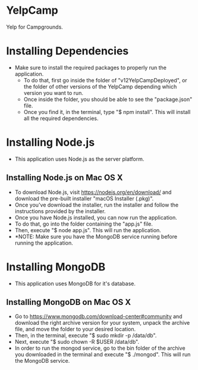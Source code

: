 # YelpCamp
Yelp for Campgrounds.

# Installing Dependencies
- Make sure to install the required packages to properly run the application.
  -  To do that, first go inside the folder of "v12YelpCampDeployed", or the folder of other versions of the YelpCamp depending which version you want to run. 
  - Once inside the folder, you should be able to see the "package.json" file. 
  - Once you find it, in the terminal, type "$ npm install". This will install all the required dependencies.

# Installing Node.js
- This application uses Node.js as the server platform.

## Installing Node.js on Mac OS X
- To download Node.js, visit https://nodejs.org/en/download/ and download the pre-built installer "macOS Installer (.pkg)". 
- Once you've download the installer, run the installer and follow the instructions provided by the installer. 
- Once you have Node.js installed, you can now run the application. 
- To do that, go into the folder containing the "app.js" file. 
- Then, execute "$ node app.js". This will run the application. 
- *NOTE: Make sure you have the MongoDB service running before running the application.

# Installing MongoDB
- This application uses MongoDB for it's database.

## Installing MongoDB on Mac OS X
- Go to https://www.mongodb.com/download-center#community and download the right archive version for your system, unpack the archive file, and move the folder to your desired location. 
- Then, in the terminal, execute "$ sudo mkdir -p /data/db". 
- Next, execute "$ sudo chown -R $USER /data/db". 
- In order to run the mongod service, go to the bin folder of the archive you downloaded in the terminal and execute "$ ./mongod". This will run the MongoDB service.


